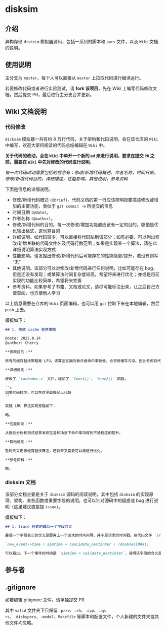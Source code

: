 # disksim

## 介绍

异构存储 `disksim` 模拟器源码，包括一系列的脚本和 `parv` 文件，以及 `Wiki` 文档的说明。

## 使用说明

主分支为 `master`，每个人可以直接从 `master` 上拉取代码进行编译运行。

若要修改代码或者进行实验测试，请 **fork 该项目**，先在 Wiki 上编写代码修改文档，然后提交 PR，最后进行主分支合并更新。

## Wiki 文档说明

### 代码修改

`disksim` 模拟器一共有约 8 万行代码，关于架构和代码说明，会在该仓库的 `Wiki` 中编写，欢迎大家将阅读的代码总结编辑在 `Wiki` 中。

**关于代码的改动，会在 `Wiki` 中单开一个新的 `md` 来进行说明，要求在提交 `PR` 之前，需要在 `Wiki` 中先对修改的代码进行说明**。

*每一次代码改动需要包括的信息有：修改/新增代码概述，作者名称，时间日期，修改/新增代码目的，详细描述，性能影响，其他说明，参考资料*

下面是信息的详细说明。

- 修改/新增代码概述 `(@brief)`。代码文档的第一行应该简明扼要描述修改或增加的主要功能，类似于 `git commit -m` 所提交的信息
- 时间日期 `(@date)`。
- 作者名称 `(@author)`。
- 修改/新增代码的目的。每一次修改/增加功能都应该有一定的目的，哪怕是优化输出格式，这也算目的
- 详细说明。如代码较少，可以直接将代码贴到该部分；如有必要，可以列出修改/新增关联的代码文件名及代码行数范围；如果是实现某一个算法，请在此详细说明算法实现方式
- 性能影响。请发掘出修改/新增代码后可能存在的性能隐患/提升，若没有则写 “无”
- 其他说明。该部分可以对修改/新增代码进行任何说明，比如可能存在 bug，但是还没有发现；或某算法时间复杂度较高，希望将来进行优化；亦或是目前实现的功能比较简单，希望将来完善
- 参考资料。如果参考了书籍、文档或论文，请尽可能标注出来，让之后自己方便查阅，也方便他人学习

以上信息需要在仓库的 `Wiki` 页面编辑，也可以用 `git` 拉取下来在本地编辑，然后 `push` 上去。

模板如下：

```markdown
## 1. 修改 cache 替换策略

@date: 2023.9.14
@author: Cherry

**修改目的：**

原有的缓存替换策略是 LFU，该算法在面对新负载命中率较低，会导致缓存污染。因此考虑将代码中的 LFU 算法改成双链 LRU。

**详细说明：**

修改了 `cachedev.c` 文件，增加了 `func1()`、`func2()` 函数。

``c
如果代码较少，可以在这里直接贴上代码
``

双链 LRU 算法实现思路如下：

略。

**性能影响：**

从理论分析和测试结果发现在各种场景下命中率均得到不通程度的提升。

**其他说明：**

暂时先采用该缓存替换算法，若将来又需要可以再进行优化。

**参考资料：**

略。

```

### disksim 文档

该部分文档主要是关于 `disksim` 源码的阅读说明，其中包括 `disksim` 的实现原理、架构、某些函数或重要字段的说明。也可以针对源码中的疑惑或 bug 进行说明（这里建议直接提 `issue`）。

模板如下：

```markdown
## 1. trace 格式的最后一个字段含义

最后一个字段表示的含义是距离上一个请求的时间间隔，并不是请求的时间戳。在代码文件 `src/disksim_iotrace.c` 的 `iotrace_validate_get_ioreq_event` 函数中

`new_event->time = simtime + (validate_nextinter / (double)1000);`

可以看出，下一个事件的时间是 `simtime + validate_nextinter`，说明该字段的含义是时间间隔。
```

## 参与者


## .gitignore

如若编辑 gitignore 文件，请单独提交 PR

其中 `valid` 文件夹下只保留 `.parv`、`.sh`、`.cpp`、`.py`、`rs`、`.diskspecs`、`.model`、`Makefile` 等脚本和配置文件，个人新建的文件夹或其他文件均忽略。